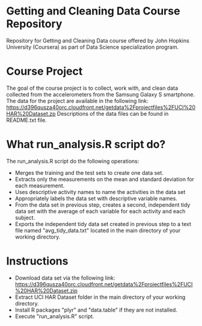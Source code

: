 # Getting and Cleaning Data Course Repository
Repository for Getting and Cleaning Data course offered by John Hopkins University (Coursera) as part of Data Science specialization program.

# Course Project
The goal of the course project is to collect, work with, and clean data collected from the accelerometers from the Samsung Galaxy S smartphone.
The data for the project are available in the following link: https://d396qusza40orc.cloudfront.net/getdata%2Fprojectfiles%2FUCI%20HAR%20Dataset.zp
Descriptions of the data files can be found in README.txt file.

# What run_analysis.R script do?
The run_analysis.R script do the following operations:
* Merges the training and the test sets to create one data set.
* Extracts only the measurements on the mean and standard deviation for each measurement. 
* Uses descriptive activity names to name the activities in the data set
* Appropriately labels the data set with descriptive variable names. 
* From the data set in previous step, creates a second, independent tidy data set with the average of each variable for each activity and each subject.
* Exports the independent tidy data set created in previous step to a text file named "avg_tidy_data.txt" located in the main directory of your working directory.

# Instructions
* Download data set via the following link: https://d396qusza40orc.cloudfront.net/getdata%2Fprojectfiles%2FUCI%20HAR%20Dataset.zip
* Extract UCI HAR Dataset folder in the main directory of your working directory.
* Install R packages "plyr" and "data.table" if they are not installed.
* Execute "run_analysis.R" script.